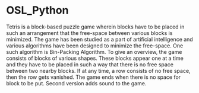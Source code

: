 # OSL_Python
Tetris is a block-based puzzle game wherein blocks have to be placed in such an arrangement that the free-space between various blocks is minimized. The game has been studied as a part of artificial intelligence and various algorithms have been designed to minimize the free-space. One such algorithm is Bin-Packing Algorithm. To give an overview, the game consists of blocks of various shapes. These blocks appear one at a time and they have to be placed in such a way that there is no free space between two nearby blocks. If at any time, a row consists of no free space, then the row gets vanished. The game ends when there is no space for block to be put.
Second version adds sound to the game.
